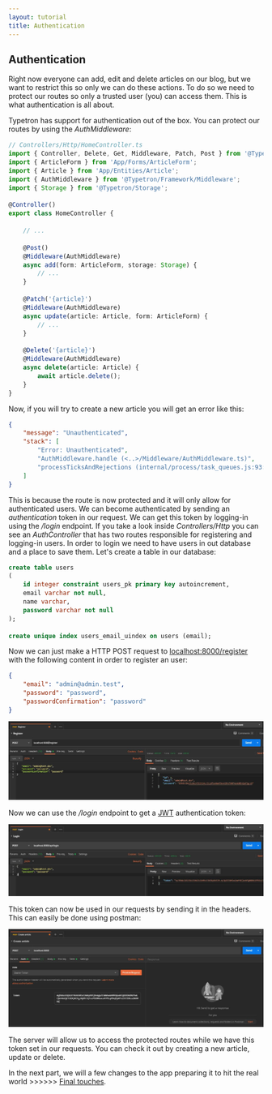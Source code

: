 ```yaml
---
layout: tutorial
title: Authentication
---
```


## Authentication

Right now everyone can add, edit and delete articles on our blog, but we want to restrict this
so only we can do these actions. To do so we need to protect our routes so only a trusted user
(you) can access them. This is what authentication is all about.

Typetron has support for authentication out of the box. You can protect our routes by using
the _AuthMiddleware_: 
```ts
// Controllers/Http/HomeController.ts
import { Controller, Delete, Get, Middleware, Patch, Post } from '@Typetron/Router';
import { ArticleForm } from 'App/Forms/ArticleForm';
import { Article } from 'App/Entities/Article';
import { AuthMiddleware } from '@Typetron/Framework/Middleware';
import { Storage } from '@Typetron/Storage';

@Controller()
export class HomeController {

    // ...

    @Post()
    @Middleware(AuthMiddleware)
    async add(form: ArticleForm, storage: Storage) {
        // ...
    }

    @Patch('{article}')
    @Middleware(AuthMiddleware)
    async update(article: Article, form: ArticleForm) {
        // ...
    }

    @Delete('{article}')
    @Middleware(AuthMiddleware)
    async delete(article: Article) {
        await article.delete();
    }
}
```
Now, if you will try to create a new article you will get an error like this:

```json
{
    "message": "Unauthenticated",
    "stack": [
        "Error: Unauthenticated",
        "AuthMiddleware.handle (<..>/Middleware/AuthMiddleware.ts)",
        "processTicksAndRejections (internal/process/task_queues.js:93:5)"
    ]
}
```

This is because the route is now protected and it will only allow for authenticated users. 
We can become authenticated by sending an _authentication_ token in our request. We can get 
this token by logging-in using the _/login_ endpoint. If you take a look inside _Controllers/Http_
you can see an _AuthController_ that has two routes responsible for registering and logging-in
users. In order to login we need to have users in out database and a place to save them. 
Let's create a table in our database:



```sql
create table users
(
	id integer constraint users_pk primary key autoincrement,
	email varchar not null,
	name varchar,
	password varchar not null
);

create unique index users_email_uindex on users (email);
```

Now we can just make a HTTP POST request to [localhost:8000/register](http://localhost:8000/register)
with the following content in order to register an user:
```json
{
	"email": "admin@admin.test",
	"password": "password",
	"passwordConfirmation": "password"
}
```
 
<p align="center" class="window">
  <img src="/images/tutorials/blog/register.jpg" />
</p>

Now we can use the _/login_ endpoint to get a [JWT](https://en.wikipedia.org/wiki/JSON_Web_Token)
authentication token:

<p align="center" class="window">
  <img src="/images/tutorials/blog/login.jpg" />
</p>

This token can now be used in our requests by sending it in the headers. This can easily be
done using postman:

<p align="center" class="window">
  <img src="/images/tutorials/blog/article-with-auth.jpg" />
</p>

The server will allow us to access the protected routes while we have this token set in our
requests. You can check it out by creating a new article, update or delete.

In the next part, we will a few changes to the app preparing it to hit the real world >>>>>> [Final touches](final-touches).
